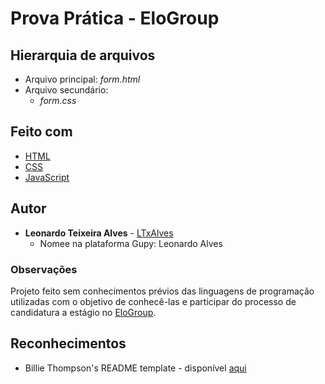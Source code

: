 # Prova Prática - EloGroup

## Hierarquia de arquivos

* Arquivo principal: _form.html_
* Arquivo secundário:
  * _form.css_

## Feito com

* [HTML](https://whatwg.org/)
* [CSS](https://www.w3.org/Style/CSS/)
* [JavaScript](https://www.javascript.com/)

## Autor

* **Leonardo Teixeira Alves** - [LTxAlves](https://github.com/LTxAlves "GitHub de Leonardo")
  * Nomee na plataforma Gupy: Leonardo Alves

### Observações

Projeto feito sem conhecimentos prévios das linguagens de programação utilizadas com o objetivo de conhecê-las e participar do processo de candidatura a estágio no [EloGroup](https://github.com/elogroup-t/).

## Reconhecimentos

* Billie Thompson's README template - disponível [aqui](https://gist.github.com/PurpleBooth/109311bb0361f32d87a2#file-readme-template-md "README template")
